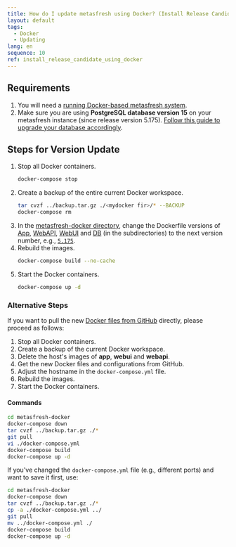 ```yaml
---
title: How do I update metasfresh using Docker? (Install Release Candidate)
layout: default
tags:
  - Docker
  - Updating
lang: en
sequence: 10
ref: install_release_candidate_using_docker
---
```


## Requirements
1. You will need a [running Docker-based metasfresh system](How_do_I_setup_the_metasfresh_stack_using_Docker).
1. Make sure you are using **PostgreSQL database version 15** on your metasfresh instance (since release version 5.175). [Follow this guide to upgrade your database accordingly](update_release_5.175_incl_upgrade_to_postgres_v15).

## Steps for Version Update
1. Stop all Docker containers.
    ```sh
    docker-compose stop
    ```
1. Create a backup of the entire current Docker workspace.
    ```sh
    tar cvzf ../backup.tar.gz ./<mydocker fir>/* --BACKUP
    docker-compose rm
    ```
1. In the [metasfresh-docker directory](https://github.com/metasfresh/metasfresh-docker), change the Dockerfile versions of [App](https://github.com/metasfresh/metasfresh-docker/blob/master/app/Dockerfile), [WebAPI](https://github.com/metasfresh/metasfresh-docker/blob/master/webapi/Dockerfile), [WebUI](https://github.com/metasfresh/metasfresh-docker/blob/master/webui/Dockerfile) and [DB](https://github.com/metasfresh/metasfresh-docker/blob/master/db/Dockerfile) (in the subdirectories) to the next version number, e.g., [`5.175`](update_release_5.175_incl_upgrade_to_postgres_v15).
1. Rebuild the images.
    ```sh
    docker-compose build --no-cache
    ```
1. Start the Docker containers.
    ```sh
    docker-compose up -d
    ```

### Alternative Steps
If you want to pull the new [Docker files from GitHub](https://github.com/metasfresh/metasfresh-docker) directly, please proceed as follows:

1. Stop all Docker containers.
1. Create a backup of the current Docker workspace.
1. Delete the host's images of **app**, **webui** and **webapi**.
1. Get the new Docker files and configurations from GitHub.
1. Adjust the hostname in the `docker-compose.yml` file.
1. Rebuild the images.
1. Start the Docker containers.

#### Commands
```bash
cd metasfresh-docker
docker-compose down
tar cvzf ../backup.tar.gz ./*
git pull
vi ./docker-compose.yml
docker-compose build
docker-compose up -d
```

If you've changed the `docker-compose.yml` file (e.g., different ports) and want to save it first, use:

```bash
cd metasfresh-docker
docker-compose down
tar cvzf ../backup.tar.gz ./*
cp -a ./docker-compose.yml ../
git pull
mv ../docker-compose.yml ./
docker-compose build
docker-compose up -d
```
